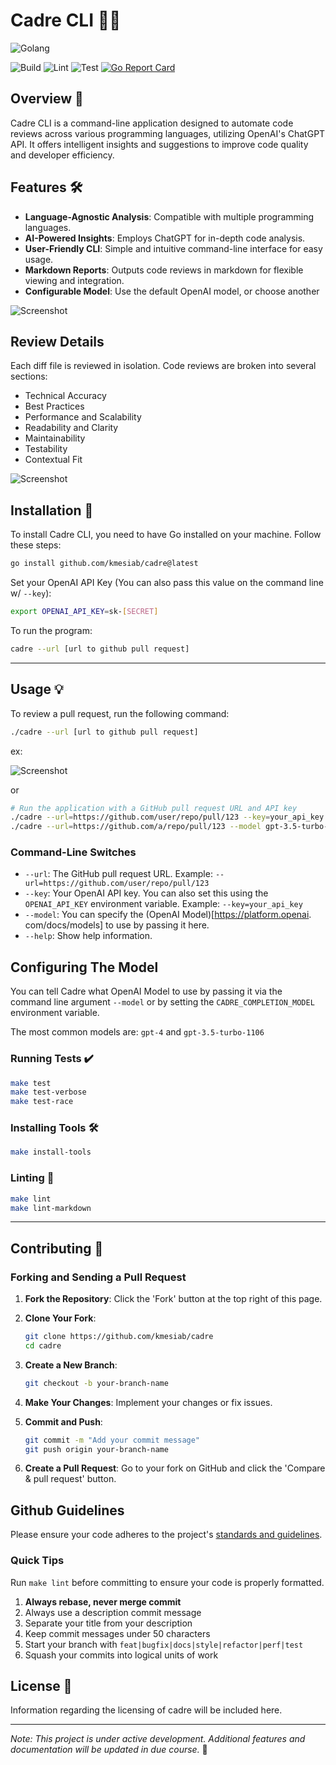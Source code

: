 # Cadre CLI 🚀🤖

![Golang](https://img.shields.io/badge/Go-00add8.svg?labelColor=171e21&style=for-the-badge&logo=go)

![Build](https://github.com/kmesiab/cadre/actions/workflows/go-build.yml/badge.svg)
![Lint](https://github.com/kmesiab/cadre/actions/workflows/go-lint.yml/badge.svg)
![Test](https://github.com/kmesiab/cadre/actions/workflows/go-test.yml/badge.svg)
[![Go Report Card](https://goreportcard.com/badge/github.com/kmesiab/cadre)](https://goreportcard.com/report/github.com/kmesiab/cadre)

## Overview 🌟

Cadre CLI is a command-line application designed to automate code
reviews across various programming languages, utilizing OpenAI's
ChatGPT API. It offers intelligent insights and suggestions to
improve code quality and developer efficiency.

## Features 🛠️

- **Language-Agnostic Analysis**: Compatible with multiple programming
languages.
- **AI-Powered Insights**: Employs ChatGPT for in-depth code analysis.
- **User-Friendly CLI**: Simple and intuitive command-line interface
for easy usage.
- **Markdown Reports**: Outputs code reviews in markdown for flexible viewing
  and integration.
- **Configurable Model**: Use the default OpenAI model, or choose another

![Screenshot](./assets/cadre-screenshot.png)

## Review Details

Each diff file is reviewed in isolation.  Code reviews are broken into several
sections:

- Technical Accuracy
- Best Practices
- Performance and Scalability
- Readability and Clarity
- Maintainability
- Testability
- Contextual Fit

![Screenshot](./assets/cadre-best-practices-screenshot.png)

## Installation 🔧

To install Cadre CLI, you need to have Go installed on your machine.
Follow these steps:

```bash
go install github.com/kmesiab/cadre@latest
```

Set your OpenAI API Key (You can also pass this value on the command
line w/ `--key`):

```bash
export OPENAI_API_KEY=sk-[SECRET]
```

To run the program:

```bash
cadre --url [url to github pull request]
```

---

## Usage 💡

To review a pull request, run the following command:

```bash
./cadre --url [url to github pull request]
```

ex:

![Screenshot](./assets/cadre-cli-screenshot.png)

or

```bash
# Run the application with a GitHub pull request URL and API key
./cadre --url=https://github.com/user/repo/pull/123 --key=your_api_key
./cadre --url=https://github.com/a/repo/pull/123 --model gpt-3.5-turbo-instruct

```

### Command-Line Switches

- `--url`: The GitHub pull request URL. Example: `--url=https://github.com/user/repo/pull/123`
- `--key`: Your OpenAI API key. You can also set this using the `OPENAI_API_KEY`
environment variable. Example: `--key=your_api_key`
- `--model`: You can specify the (OpenAI Model)[https://platform.openai.
  com/docs/models] to use by passing it here.
- `--help`: Show help information.

## Configuring The Model

You can tell Cadre what OpenAI Model to use by passing it via
the command line argument `--model` or by setting the `CADRE_COMPLETION_MODEL`
environment variable.

The most common models are: `gpt-4` and `gpt-3.5-turbo-1106`

### Running Tests ✔️

```bash
make test
make test-verbose
make test-race
```

### Installing Tools 🛠️

```bash
make install-tools
```

### Linting 🧹

```bash
make lint
make lint-markdown
```

---

## Contributing 🤝

### Forking and Sending a Pull Request

1. **Fork the Repository**: Click the 'Fork' button at the top right of this
   page.
2. **Clone Your Fork**:

   ```bash
   git clone https://github.com/kmesiab/cadre
   cd cadre
   ```

3. **Create a New Branch**:

   ```bash
   git checkout -b your-branch-name
   ```

4. **Make Your Changes**: Implement your changes or fix issues.
5. **Commit and Push**:

   ```bash
   git commit -m "Add your commit message"
   git push origin your-branch-name
   ```

6. **Create a Pull Request**: Go to your fork on GitHub and click the
   'Compare & pull request' button.

## Github Guidelines

Please ensure your code adheres to the project's
[standards and guidelines](https://github.com/kmesiab/ai-code-critic/discussions/24).

### Quick Tips

Run `make lint` before committing to ensure your code is properly formatted.

1. **Always rebase, never merge commit**
2. Always use a description commit message
3. Separate your title from your description
4. Keep commit messages under 50 characters
5. Start your branch with `feat|bugfix|docs|style|refactor|perf|test`
6. Squash your commits into logical units of work

## License 📝

Information regarding the licensing of cadre will be included here.

---

*Note: This project is under active development. Additional features
and documentation will be updated in due course.* 🌈
